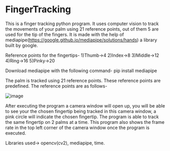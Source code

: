 # FingerTracking

This is a finger tracking python program. It uses computer vision to track the movements of your palm using 21 reference points, out of them 5 are used for the tip of the fingers. It is made with the help of mediapipe(https://google.github.io/mediapipe/solutions/hands) a library built by google.

Reference points for the fingertips-                                                                                                                                     1)Thumb->4                                                                                                                                                                2)Index->8                                                                                                                                                               3)Middle->12                                                                                                                                                               4)Ring->16                                                                                                                                                                 5)Pinky->20

Download mediapipe with the following command- pip install mediapipe

The palm is tracked using 21 reference points. These reference points are predefined. The reference points are as follows-

![image](https://user-images.githubusercontent.com/47482433/122686109-28838000-d22d-11eb-83c0-a2d5a465c096.png)

After executing the program a camera window will open up, you will be able to see your the chosen fingertip being tracked in this camera window, a pink circle will indicate the chosen fingertip. The program is able to track the same fingertip on 2 palms at a time. This program also shows the frame rate in the top left corner of the camera window once the program is executed.

Libraries used-> opencv(cv2), mediapipe, time.
